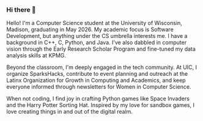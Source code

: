 ### Hi there 👋

Hello! I'm a Computer Science student at the University of Wisconsin, Madison, graduating in May 2026. My academic focus is Software Development, but anything under the CS umbrella interests me. I have a background in C++, C, Python, and Java. I've also dabbled in computer vision through the Early Research Scholar Program and fine-tuned my data analysis skills at KPMG.

Beyond the classroom, I'm deeply engaged in the tech community. At UIC, I organize SparksHacks, contribute to event planning and outreach at the Latinx Organization for Growth in Computing and Academics, and keep everyone informed through newsletters for Women in Computer Science.

When not coding, I find joy in crafting Python games like Space Invaders and the Harry Potter Sorting Hat. Inspired by my love for sandbox games, I love creating things in and out of the digital realm.

<!--
**nullPtrErikaS/nullPtrErikaS** is a ✨ _special_ ✨ repository because its `README.md` (this file) appears on your GitHub profile.

Here are some ideas to get you started:

- 🔭 I’m currently working on ...
- 🌱 I’m currently learning ...
- 👯 I’m looking to collaborate on ...
- 🤔 I’m looking for help with ...
- 💬 Ask me about ...
- 📫 How to reach me: ...
- 😄 Pronouns: ...
- ⚡ Fun fact: ...
-->
